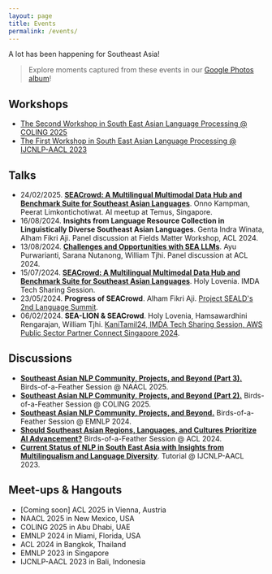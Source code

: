 ```yaml
---
layout: page
title: Events
permalink: /events/
---
```


A lot has been happening for Southeast Asia!

> Explore moments captured from these events in our [Google Photos album](https://photos.app.goo.gl/chgNTwJkFH7K1kBAA)!

## Workshops

- [The Second Workshop in South East Asian Language Processing @ COLING 2025](https://sealp-workshop.github.io/)
- [The First Workshop in South East Asian Language Processing @ IJCNLP-AACL 2023](https://aclanthology.org/volumes/2023.sealp-1/)

## Talks

- 24/02/2025. [**SEACrowd: A Multilingual Multimodal Data Hub and Benchmark Suite for Southeast Asian Languages**](https://docs.google.com/presentation/d/1SHw8dFyl2SO06rW0TVwP3qTcXfhcuIChgseePd1js4Y/pub?start=false&loop=false&delayms=3000). Onno Kampman, Peerat Limkontichotiwat. AI meetup at Temus, Singapore.
- 16/08/2024. **Insights from Language Resource Collection in Linguistically Diverse Southeast Asian Languages**. Genta Indra Winata, Alham Fikri Aji. Panel discussion at Fields Matter Workshop, ACL 2024.
- 13/08/2024. [**Challenges and Opportunities with SEA LLMs**](https://underline.io/events/466/sessions?eventSessionId=18202&searchGroup=lecture). Ayu Purwarianti, Sarana Nutanong, William Tjhi. Panel discussion at ACL 2024.
- 15/07/2024. [**SEACrowd: A Multilingual Multimodal Data Hub and Benchmark Suite for Southeast Asian Languages**](https://docs.google.com/presentation/d/1SHw8dFyl2SO06rW0TVwP3qTcXfhcuIChgseePd1js4Y/pub?start=false&loop=false&delayms=3000). Holy Lovenia. IMDA Tech Sharing Session. <a href="https://youtu.be/neBUqHdLCrA?si=u6DwspyGMdC41Uri&t=0" class="btn btn-primary" target="_blank"><i class="fa-brands fa-youtube"></i></a>
- 23/05/2024. **Progress of SEACrowd**. Alham Fikri Aji. [Project SEALD's 2nd Language Summit](https://connect.aisingapore.org/2024/06/building-a-more-inclusive-ai-future-together-in-southeast-asia/).
- 06/02/2024. **SEA-LION & SEACrowd**. Holy Lovenia, Hamsawardhini Rengarajan, William Tjhi. [KaniTamil24, IMDA Tech Sharing Session, AWS Public Sector Partner Connect Singapore 2024](https://holylovenia.github.io/news/sealion_seacrowd_talks/).

## Discussions

- [**Southeast Asian NLP Community, Projects, and Beyond (Part 3).**](https://docs.google.com/presentation/d/e/2PACX-1vT-8kzyB3xlOQxybX8li5XL-6YXl7BHo1KoBxnkwoKNnyhyZUP3rALVxZfxYk7C476IOI-Zt9SBAO2l/pub?start=false&loop=false&delayms=3000) Birds-of-a-Feather Session @ NAACL 2025.
- [**Southeast Asian NLP Community, Projects, and Beyond (Part 2).**](https://docs.google.com/presentation/d/e/2PACX-1vQEQQagN5jFYup2UKGMmFQ2aE_bkNwkIPeT7XQQKFrURHGGIFVPxCHkc4j2edgKEWpvs7xyCrbMsrIm/pub?start=false&loop=false&delayms=3000) Birds-of-a-Feather Session @ COLING 2025.
- [**Southeast Asian NLP Community, Projects, and Beyond.**](https://docs.google.com/presentation/d/e/2PACX-1vT9msXO7omrZw1ewOKUOM_V9UTuVlzskOn8dC2qzhY7vu52k6FKASXmUtgD8zbvtfWf2V9T5BlNkusE/pub?start=false&loop=false&delayms=3000) Birds-of-a-Feather Session @ EMNLP 2024.
- [**Should Southeast Asian Regions, Languages, and Cultures Prioritize AI Advancement?**](https://docs.google.com/presentation/d/1FkrnvXCMzyAtfXsXpvmgsg6tkF3QP6rwW4m9eoK1iNg/pub?start=false&loop=false&delayms=3000) Birds-of-a-Feather Session @ ACL 2024.
- [**Current Status of NLP in South East Asia with Insights from Multilingualism and Language Diversity**](https://aclanthology.org/2023.ijcnlp-tutorials.2/). Tutorial @ IJCNLP-AACL 2023.

## Meet-ups & Hangouts
- [Coming soon] ACL 2025 in Vienna, Austria
- NAACL 2025 in New Mexico, USA
- COLING 2025 in Abu Dhabi, UAE
- EMNLP 2024 in Miami, Florida, USA
- ACL 2024 in Bangkok, Thailand
- EMNLP 2023 in Singapore
- IJCNLP-AACL 2023 in Bali, Indonesia
